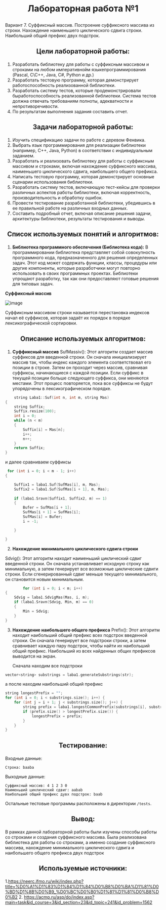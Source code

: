 # <p align="center">Лабораторная работа №1</p>

Вариант 7. Суффиксный массив. Построение суффиксного массива из строки.
Нахождение наименьшего циклического сдвига строки. Наибольший
общий префикс двух подстрок.

## <p align="center">Цели лабораторной работы:</p>
1. Разработать библиотеку для работы с суффиксным массивом и строками на любом императивнойм языкепрограммирования (Pascal, C\C++, Java, C#, Python и др.)
2. Разработать тестовую программу, которая демонстрирует работоспособность реализованной библиотеки.
3. Разработать систему тестов, которые продемонстрировали быработоспособность реализованной библиотеки. Система тестов должна отвечать требованиям полноты, адекватности и непротиворечивости.
4. По результатам выполнения задания составить отчет.

## <p align="center">Задачи лабораторной работы:</p>
1. Изучить спецификацию задачи по работе с деревом Фенвика.
2. Выбрать язык программирования для реализации библиотеки (например, C++, Java, Python) в соответствии с индивидуальным заданием.
3. Разработать и реализовать библиотеку для работы с суффиксным массивом и строками, включая нахождение суффиксного массива, наименьшего циклического сдвига, наибольшего общего префикса.
4. Написать тестовую программу, которая демонстрирует основные сценарии использования библиотеки.
5. Разработать систему тестов, включающую тест-кейсы для проверки различных аспектов работы библиотеки, включая корректность, производительность и обработку ошибок.
6. Провести тестирование разработанной библиотеки, убедившись в ее правильной работе на различных входных данных.
7. Составить подробный отчет, включая описание решения задачи, архитектуры библиотеки, результаты тестирования и выводы.

## <p align="center">Список используемых понятий и алгоритмов:</p>
1. **Библиотека программного обеспечения (Библиотека кода):**
В программировании библиотека представляет собой совокупность программного кода, предназначенного для решения определенных задач. Этот код может содержать функции, классы, процедуры или другие компоненты, которые разработчики могут повторно использовать в своих программных проектах. Библиотеки упрощают разработку, так как они предоставляют готовые решения для типовых задач.

 **Суффиксный массив**

![image](https://github.com/iis-32170x/RPIIS/assets/147256759/8d07b80e-4dec-4994-82b1-f1389d07e12f)


  Суффиксным массивом строки называется перестановка индексов начал её суффиксов, которая задаёт их порядок в порядке лексикографической сортировки. 


## <p align="center">Описание используемых алгоритмов:</p>
1. **Суффиксный массив**
  SufMassiv(): Этот алгоритм создает массив суффиксов для введенной строки. Он сначала инициализирует массив так, чтобы индекс каждого элемента соответствовал его позиции в строке. Затем он проходит через массив, сравнивая суффиксы, начинающиеся с каждой позиции. Если суффикс в текущей позиции больше следующего суффикса, они меняются местами. Этот процесс повторяется, пока все суффиксы не будут упорядочены в лексикографическом порядке.
```cpp
    string Laba1::Suf(int n, int m, string Mas)
{
	string Suffix;
	Suffix.resize(100);
	int i = 0;
	while (n < m)
	{
		Suffix[i] = Mas[n];
		i++;
		n++;
	}
	return Suffix;
}
```
   и далее сравниваем суффиксы
```cpp
 for (int i = 0; i < m - 1; i++)
{

	Suffix1 = laba1.Suf(SufMas[i], m, Mas);
	Suffix2 = laba1.Suf(SufMas[i + 1], m, Mas);
	
	if (laba1.Sravn(Suffix1, Suffix2, m) == 1)
	{
		Bufer = SufMas[i + 1];
		SufMas[i + 1] = SufMas[i];
		SufMas[i] = Bufer;
		i = -1;

	}

}
```
2. **Нахождение минимального циклического сдвига строки**
   
Sdvig(): Этот алгоритм находит наименьший циклический сдвиг введенной строки. Он сначала устанавливает исходную строку как минимальную, а затем генерирует все возможные циклические сдвиги строки. Если сгенерированный сдвиг меньше текущего минимального, он становится новым минимальным.


```cpp
        for (int i = 0; i < m; i++)
{
	Sdvig = laba1.SdvigMas(Mas, i, m);
	if (laba1.Sravn(Sdvig, Min, m) == 0)
	{
		Min = Sdvig;
	}
}
```
  3. **Нахождение наибольшего общего префикса**
     Prefix(): Этот алгоритм находит наибольший общий префикс всех подстрок введенной строки. Он сначала генерирует все подстроки строки, а затем сравнивает каждую пару подстрок, чтобы найти их наибольший общий префикс. Наибольший из всех найденных общих префиксов выводится на экран.

     Сначала находим все подстроки
```cpp
vector<string> substrings = laba1.generateSubstrings(str);
```
а после находим наибольший общий префикс

```cpp
string longestPrefix = "";
for (int i = 0; i < substrings.size(); i++) {
	for (int j = i + 1; j < substrings.size(); j++) {
		string prefix = laba1.longestCommonPrefix(substrings[i], substrings[j]);
		if (prefix.size() > longestPrefix.size()) {
			longestPrefix = prefix;
		}
	}
}
```
 
## <p align="center">Тестирование:</p>
Входные данные:
```
Строка: baaba
```
Выходные данные:
```
Суффиксный массив: 4 1 2 3 0
Наименьший циклический сдвиг: aabab
Наибольший общий префикс дувх подстрок: baab
```
Остальные тестовые программы расположены в директории `/tests`.

## <p align="center">Вывод:</p>
В рамках данной лабораторной работы были изучены способы работы со строками и создания суффиксного массива. Была реализована библиотека для работы со строками, а именно создание суффиксного массива, нахождение минимального циклического сдвига и наибольшего общего префикса двух подстрок

## <p align="center">Используемые источники:</p>
1.https://neerc.ifmo.ru/wiki/index.php?title=%D0%A1%D1%83%D1%84%D1%84%D0%B8%D0%BA%D1%81%D0%BD%D1%8B%D0%B9_%D0%BC%D0%B0%D1%81%D1%81%D0%B8%D0%B2
2. https://acmp.ru/asp/do/index.asp?main=task&id_course=3&id_section=23&id_topic=241&id_problem=1562


